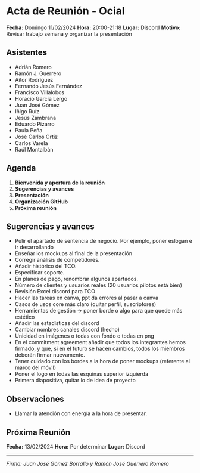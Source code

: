 # Acta de Reunión - Ocial

**Fecha:** Domingo 11/02/2024
**Hora:** 20:00-21:18
**Lugar:** Discord
**Motivo:** Revisar trabajo semana y organizar la presentación

## Asistentes

- Adrián Romero 
- Ramón J. Guerrero 
- Aitor Rodríguez 
- Fernando Jesús Fernández 
- Francisco Villalobos 
- Horacio García Lergo 
- Juan José Gómez 
- Iñigo Ruíz 
- Jesús Zambrana 
- Eduardo Pizarro 
- Paula Peña 
- José Carlos Ortiz 
- Carlos Varela 
- Raúl Montalbán 

## Agenda

1. **Bienvenida y apertura de la reunión**
2. **Sugerencias y avances**
3. **Presentación**
4. **Organización GitHub**
5. **Próxima reunión**


## Sugerencias y avances

- Pulir el apartado de sentencia de negocio. Por ejemplo, poner eslogan e ir desarrollando 
- Enseñar los mockups al final de la presentación 
- Corregir análisis de competidores. 
- Añadir histórico del TCO.  
- Especificar soporte. 
- En planes de pago, renombrar algunos apartados. 
- Número de clientes y usuarios reales (20 usuarios pilotos está bien) 
- Revisión Excel discord para TCO 
- Hacer las tareas en canva, ppt da errores al pasar a canva 
- Casos de usos core más claro (quitar perfil, suscriptores) 
- Herramientas de gestión -> poner borde o algo para que quede más estético 
- Añadir las estadísticas del discord 
- Cambiar nombres canales discord (hecho) 
- Unicidad en imágenes o todas con fondo o todas en png 
- En el commitment agreement añadir que todos los integrantes hemos firmado, y que, si en el futuro se hacen cambios, todos los miembros deberán firmar nuevamente. 
- Tener cuidado con los bordes a la hora de poner mockups (referente al marco del móvil) 
- Poner el logo en todas las esquinas superior izquierda 
- Primera diapositiva, quitar lo de idea de proyecto 

## Observaciones

- Llamar la atención con energía a la hora de presentar. 

## Próxima Reunión

**Fecha:** 13/02/2024
**Hora:** Por determinar
**Lugar:** Discord

---

*Firma: Juan José Gómez Borrallo y Ramón José Guerrero Romero*